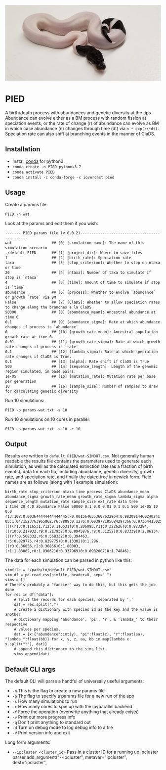 ![panda pied python](./img/pied_small.png)

# PIED
A birth/death process with abundances and genetic diversity at the tips. 
Abundance can evolve either as a BM process with random fission at speciation
events, or the rate of change (r) of abundance can evolve as BM in which case
abundance (n) changes through time (dt) via `n * exp(r\*dt)`. Speciation rate
can also shift at branching events in the manner of ClaDS. 

## Installation

* Install [conda](https://docs.conda.io/en/latest/miniconda.html)  for python3
* `conda create -n PIED python=3.7`
* `conda activate PIED`
* `conda install -c conda-forge -c iovercast pied`

## Usage
Create a params file:

    PIED -n wat

Look at the params and edit them if you wish:

    ------- PIED params file (v.0.0.2)----------------------------------------------
    wat                  ## [0] [simulation_name]: The name of this simulation scenario
    ./default_PIED       ## [1] [project_dir]: Where to save files
    1                    ## [2] [birth_rate]: Speciation rate
    taxa                 ## [3] [stop_criterion]: Whether to stop on ntaxa or time
    20                   ## [4] [ntaxa]: Number of taxa to simulate if stop is `ntaxa`
    4                    ## [5] [time]: Amount of time to simulate if stop is `time`
    abundance            ## [6] [process]: Whether to evolve `abundance` or growth `rate` via BM
    False                ## [7] [ClaDS]: Whether to allow speciation rates to change along the branches a la ClaDS
    50000                ## [8] [abundance_mean]: Ancestral abundance at time 0
    0.1                  ## [9] [abundance_sigma]: Rate at which abundance changes if process is `abundance`
    0                    ## [10] [growth_rate_mean]: Ancestral population growth rate at time 0.
    0.01                 ## [11] [growth_rate_sigma]: Rate at which growth rate changes if process is `rate`
    0.1                  ## [12] [lambda_sigma]: Rate at which speciation rate changes if ClaDS is True.
    0.1                  ## [13] [alpha]: Rate shift if ClaDS is True
    500                  ## [14] [sequence_length]: Length of the genomic region simulated, in base pairs.
    1e-05                ## [15] [mutation_rate]: Mutation rate per base per generation
    10                   ## [16] [sample_size]: Number of samples to draw for calculating genetic diversity

Run 10 simulations:

    PIED -p params-wat.txt -s 10

Run 10 simulations on 10 cores in parallel:

    PIED -p params-wat.txt -s 10 -c 10

## Output
Results are written to `default_PIED/wat-SIMOUT.csv`. Not generally human
readable the results file contains the parameters used to generate each
simulation, as well as the calculated extinction rate (as a fraction of
birth events), data for each tip, including abundance, genetic diversity,
growth rate, and speciation rate, and finally the dated tree in newick form.
Field names are as follows (along with 1 example simulation):

    birth_rate stop_criterion ntaxa time process ClaDS abundance_mean abundance_sigma growth_rate_mean growth_rate_sigma lambda_sigma alpha sequence_length mutation_rate sample_size ext_rate data tree
    1 time 20 4.0 abundance False 50000 0.1 0.0 0.01 0.1 0.1 500 1e-05 10 0.0 r13:108:0.003644444444444445:-0.0015646353607632964:0.9820914460240241,r12:123:0.005422222222222223:-0.0020408591149106933:0.9837358548596271,r11:1590:0.08671111111111121:0.0010199726182759323:0.9803538911026921,r10:57:0.0007111111111111111:0.0014860494178264385:1.014698708129729,r9:553:0.02231111111111111:0.0010251014167980722:1.0296906741616945,r8:253:0.006311111111111113:-0.001134422411248719:0.9831400703641143,r7:1590:0.04182222222222222:-6.416658964779895e-05:1.0471523763965862,r6:8808:0.1276:0.003977195684297366:0.973644150250009,r5:590:0.025555555555555547:-0.0017646281295530285:1.0028299834839174,r4:55:0.0013333333333333335:-0.0025752837037666693:1.0141098013462215,r3:4446:0.17804444444444473:-0.002410783979211202:0.9593471649972787,r2:21782:0.5767999999999978:0.0003952310179508536:0.9804683207023276,r1:10413:0.34182222222222136:0.008606087644055268:1.0406933431412086,r0:401:0.01648888888888889:-0.009038279539788011:0.8548065098437879 ((((r13:0.116531,r12:0.116531)0:0.206095,r11:0.322626)0:0.823284,((r10:0.217932,r9:0.217932)0:0.0945876,r8:0.31252)0:0.83339)0:2.86134,(((r7:0.568332,r6:0.568332)0:0.394463,(r5:0.829775,r4:0.829775)0:0.13302)0:1.296,((r3:0.36856,r2:0.36856)0:1.80003,(r1:1.83062,r0:1.83062)0:0.337969)0:0.0902007)0:1.74846);

The data for each simulation can be parsed in python like this:

    simfile = "/path/to/default_PIED/wat-SIMOUT.csv"
    sim_df = pd.read_csv(simfile, header=0, sep=" ")
    sims = []
    # There's probably a "fancier" way to do this, but this gets the job done
    for rec in df["data"]:
        # split the records for each species, separated by ','
        dat = rec.split(",")
        # Create a dictionary with species id as the key and the value is another
        # dictionary mapping 'abundance', 'pi', 'r', & 'lambda_' to their respective
        # values per species.
        dat = {x:{"abundance":int(y), "pi":float(z), "r":float(aa), "lambda_":float(bb)} for x, y, z, aa, bb in map(lambda x: x.split(":"), dat)}
        # append this dictionary to the sims list
        sims.append(dat)

## Default CLI args
The default CLI will parse a handful of universally useful arguments:
* `-n`  This is the flag to create a new params file
* `-p`  The flag to specify a params file for a new run of the app
* `-s`  How many simulations to run
* `-c`  How many cores to spin up with the ipyparallel backend
* `-f`  Force the operation (overwrite anything that already exists)
* `-v`  Print out more progress info
* `-q`  Don't print anything to standard out
* `-d`  Turn on debug mode to log debug info to a file
* `-V`  Print version info and exit

Long form arguments:

* `--ipcluster <cluster_id>`    Pass in a cluster ID for a running up ipcluster
    parser.add_argument("--ipcluster", metavar="ipcluster", dest="ipcluster",
